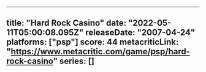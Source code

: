 
---
title: "Hard Rock Casino"
date: "2022-05-11T05:00:08.095Z"
releaseDate: "2007-04-24"
platforms: ["psp"]
score: 44
metacriticLink: "https://www.metacritic.com/game/psp/hard-rock-casino"
series: []
---
